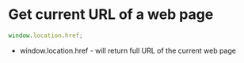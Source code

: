 # Get current URL of a web page

```javascript
window.location.href;
```

- window.location.href - will return full URL of the current web page

